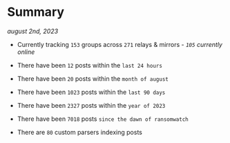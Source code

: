 
# Summary
_august 2nd, 2023_

- Currently tracking `153` groups across `271` relays & mirrors - _`105` currently online_

- There have been `12` posts within the `last 24 hours`

- There have been `20` posts within the `month of august`

- There have been `1023` posts within the `last 90 days`

- There have been `2327` posts within the `year of 2023`

- There have been `7018` posts `since the dawn of ransomwatch`

- There are `80` custom parsers indexing posts

